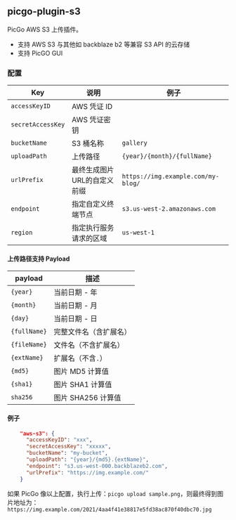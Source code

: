 ## picgo-plugin-s3

PicGo AWS S3 上传插件。

- 支持 AWS S3 与其他如 backblaze b2 等兼容 S3 API 的云存储
- 支持 PicGO GUI
### 配置

| Key               | 说明                        | 例子                                        |
| ----------------- | --------------------------- | ------------------------------------------- |
| `accessKeyID`     | AWS 凭证 ID                 |                                             |
| `secretAccessKey` | AWS 凭证密钥                |                                             |
| `bucketName`      | S3 桶名称                   | `gallery`                                   |
| `uploadPath`      | 上传路径                    | `{year}/{month}/{fullName}` |
| `urlPrefix`       | 最终生成图片URL的自定义前缀 | `https://img.example.com/my-blog/`          |
| `endpoint`        | 指定自定义终端节点          | `s3.us-west-2.amazonaws.com`                |
| `region`          | 指定执行服务请求的区域      | `us-west-1`                                 |



#### 上传路径支持 Payload

| payload      | 描述                   |
| ------------ | ---------------------- |
| `{year}`     | 当前日期 - 年          |
| `{month}`    | 当前日期 - 月          |
| `{day}`      | 当前日期 - 日          |
| `{fullName}` | 完整文件名（含扩展名） |
| `{fileName}` | 文件名（不含扩展名）   |
| `{extName}`  | 扩展名（不含`.`）      |
| `{md5}`      | 图片 MD5 计算值        |
| `{sha1}`     | 图片 SHA1 计算值       |
| `sha256`     | 图片 SHA256 计算值     |



#### 例子

```json
    "aws-s3": {
      "accessKeyID": "xxx",
      "secretAccessKey": "xxxxx",
      "bucketName": "my-bucket",
      "uploadPath": "{year}/{md5}.{extName}",
      "endpoint": "s3.us-west-000.backblazeb2.com",
      "urlPrefix": "https://img.example.com/"
    }
```

如果 PicGo 像以上配置，执行上传：`picgo upload sample.png`，则最终得到图片地址为：`https://img.example.com/2021/4aa4f41e38817e5fd38ac870f40dbc70.jpg`